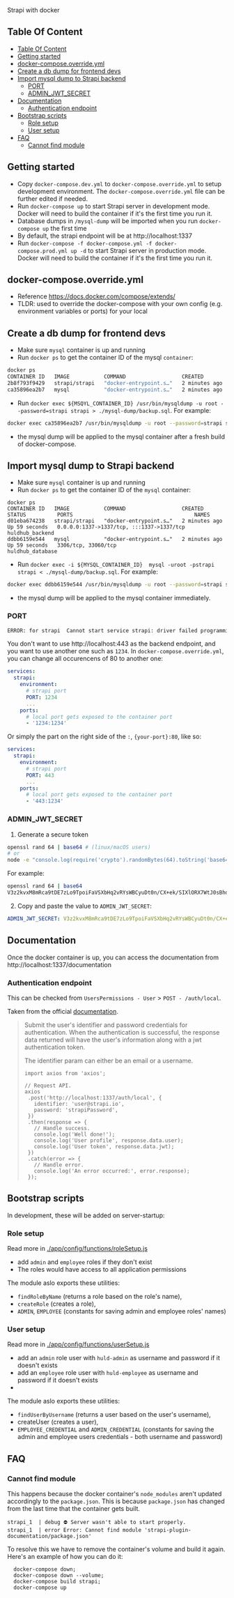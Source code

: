 Strapi with docker

## Table Of Content

- [Table Of Content](#table-of-content)
- [Getting started](#getting-started)
- [docker-compose.override.yml](#docker-composeoverrideyml)
- [Create a db dump for frontend devs](#create-a-db-dump-for-frontend-devs)
- [Import mysql dump to Strapi backend](#import-mysql-dump-to-strapi-backend)
  - [PORT](#port)
  - [ADMIN_JWT_SECRET](#admin_jwt_secret)
- [Documentation](#documentation)
  - [Authentication endpoint](#authentication-endpoint)
- [Bootstrap scripts](#bootstrap-scripts)
  - [Role setup](#role-setup)
  - [User setup](#user-setup)
- [FAQ](#faq)
  - [Cannot find module](#cannot-find-module)

## Getting started

- Copy `docker-compose.dev.yml` to `docker-compose.override.yml` to setup development environment. The `docker-compose.override.yml` file can be further edited if needed.
- Run `docker-compose up` to start Strapi server in development mode. Docker will need to build the container if it's the first time you run it.
- Database dumps in `/mysql-dump` will be imported when you run `docker-compose up` the first time
- By default, the strapi endpoint will be at http://localhost:1337
- Run `docker-compose -f docker-compose.yml -f docker-compose.prod.yml up -d` to start Strapi server in production mode. Docker will need to build the container if it's the first time you run it.

## docker-compose.override.yml

- Reference https://docs.docker.com/compose/extends/
- TLDR: used to override the docker-compose with your own config (e.g. environment variables or ports) for your local

## Create a db dump for frontend devs

- Make sure `mysql` container is up and running
- Run `docker ps` to get the container ID of the mysql `container`:
```bash
docker ps                        
CONTAINER ID   IMAGE           COMMAND                  CREATED         STATUS         PORTS                                       NAMES
2b8f793f9429   strapi/strapi   "docker-entrypoint.s…"   2 minutes ago   Up 2 minutes   0.0.0.0:1337->1337/tcp, :::1337->1337/tcp   huldhub_backend
ca35896ea2b7   mysql           "docker-entrypoint.s…"   2 minutes ago   Up 2 minutes   3306/tcp, 33060/tcp                         huldhub_database
```
- Run `docker exec ${MSQYL_CONTAINER_ID} /usr/bin/mysqldump -u root --password=strapi strapi > ./mysql-dump/backup.sql`. For example:
```bash
docker exec ca35896ea2b7 /usr/bin/mysqldump -u root --password=strapi strapi > ./mysql-dump/backup.sql
```
- the mysql dump will be applied to the mysql container after a fresh build of docker-compose.

## Import mysql dump to Strapi backend

- Make sure `mysql` container is up and running
- Run `docker ps` to get the container ID of the `mysql` container:
``` 
docker ps                                                                             
CONTAINER ID   IMAGE           COMMAND                  CREATED         STATUS          PORTS                                       NAMES
d01eba674238   strapi/strapi   "docker-entrypoint.s…"   2 minutes ago   Up 59 seconds   0.0.0.0:1337->1337/tcp, :::1337->1337/tcp   huldhub_backend
ddbb6159e544   mysql           "docker-entrypoint.s…"   2 minutes ago   Up 59 seconds   3306/tcp, 33060/tcp                         huldhub_database
```
- Run `docker exec -i ${MYSQL_CONTAINER_ID}  mysql -uroot -pstrapi strapi < ./mysql-dump/backup.sql`. For example:
```bash
docker exec ddbb6159e544 /usr/bin/mysqldump -u root --password=strapi strapi > ./mysql-dump/backup.sql
```
- the mysql dump will be applied to the mysql container immediately.

### PORT

```bash
ERROR: for strapi  Cannot start service strapi: driver failed programming external connectivity on endpoint strapi_strapi_1 (fac123aad08da1f0c4132cb3e041ab0e86092672d7b65e7b6133fb232836cba0): Bind for 0.0.0.0:80 failed: port is already allocated
```

You don't want to use http://localhost:443 as the backend endpoint, and you want to use another one such as `1234`.
In `docker-compose.override.yml`, you can change all occurencens of 80 to another one:

```yml
services:
  strapi:
    environment:
      # strapi port
      PORT: 1234
      ...
    ports:
      # local port gets exposed to the container port
      - '1234:1234'
```

Or simply the part on the right side of the `:`, `{your-port}:80`, like so:

```yml
services:
  strapi:
    environment:
      # strapi port
      PORT: 443
      ...
    ports:
      # local port gets exposed to the container port
      - '443:1234'
```

### ADMIN_JWT_SECRET

1. Generate a secure token

```bash
openssl rand 64 | base64 # (linux/macOS users)
# or
node -e "console.log(require('crypto').randomBytes(64).toString('base64'))" # (all users)
```

For example:

```bash
openssl rand 64 | base64
V3z2kvxM8mRca9tDE7zLo9TpoiFaVSXbHq2vRYsWBCyuDt0n/CX+ek/SIXlORX7WtJ0sBhdY+E22IIFp8Y/XXQ==
```

2. Copy and paste the value to `ADMIN_JWT_SECRET`:

```yml
ADMIN_JWT_SECRET: V3z2kvxM8mRca9tDE7zLo9TpoiFaVSXbHq2vRYsWBCyuDt0n/CX+ek/SIXlORX7WtJ0sBhdY+E22IIFp8Y/XXQ==
```

## Documentation

Once the docker container is up, you can access the documentation from http://localhost:1337/documentation

### Authentication endpoint

This can be checked from `UsersPermissions - User` > `POST - /auth/local`.

Taken from the official [documentation](https://strapi.io/documentation/developer-docs/latest/development/plugins/users-permissions.html#login).

> Submit the user's identifier and password credentials for authentication. When the authentication is successful, the response data returned will have the user's information along with a jwt authentication token.
>
> The identifier param can either be an email or a username.
>
> ```
> import axios from 'axios';
>
> // Request API.
> axios
>  .post('http://localhost:1337/auth/local', {
>    identifier: 'user@strapi.io',
>    password: 'strapiPassword',
>  })
>  .then(response => {
>    // Handle success.
>    console.log('Well done!');
>    console.log('User profile', response.data.user);
>    console.log('User token', response.data.jwt);
>  })
>  .catch(error => {
>    // Handle error.
>    console.log('An error occurred:', error.response);
>  });
>
> ```

## Bootstrap scripts
In development, these will be added on server-startup:
### Role setup
Read more in [./app/config/functions/roleSetup.js](./app/config/functions/roleSetup.js)
- add `admin` and `employee` roles if they don't exist
- The roles would have access to all application permissions

The module aslo exports these utilities: 
- `findRoleByName` (returns a role based on the role's name), 
- `createRole` (creates a role), 
- `ADMIN`, `EMPLOYEE` (constants for saving admin and employee roles' names)
### User setup
Read more in [./app/config/functions/userSetup.js](./app/config/functions/userSetup.js)
- add an `admin` role user with `huld-admin` as username and password if it doesn't exists
- add an `employee` role user with `huld-employee` as username and password if it doesn't exists
- 
The module aslo exports these utilities: 
- `findUserByUsername` (returns a user based on the user's username),
- createUser (creates a user),
- `EMPLOYEE_CREDENTIAL` and `ADMIN_CREDENTIAL` (constants for saving the admin and employee users credentials - both username and password)
## FAQ

### Cannot find module

This happens because the docker container's `node_modules` aren't updated accordingly to the `package.json`. This is because `package.json` has changed from the last time that the container gets built.

```
strapi_1  | debug ⛔️ Server wasn't able to start properly.
strapi_1  | error Error: Cannot find module 'strapi-plugin-documentation/package.json'
```

To resolve this we have to remove the container's volume and build it again. Here's an example of how you can do it:

```
  docker-compose down;
  docker-compose down --volume;
  docker-compose build strapi;
  docker-compose up
```

